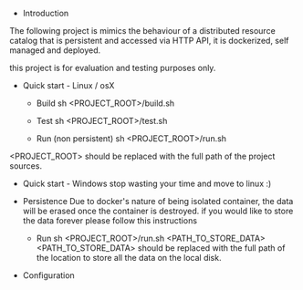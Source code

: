 * Introduction

The following project is mimics the behaviour of a distributed resource catalog
that is persistent and accessed via HTTP API, it is dockerized, self managed and deployed.

this project is for evaluation and testing purposes only.


* Quick start - Linux / osX

    * Build
    sh <PROJECT_ROOT>/build.sh

    * Test
    sh <PROJECT_ROOT>/test.sh

    * Run (non persistent)
    sh <PROJECT_ROOT>/run.sh


<PROJECT_ROOT> should be replaced with the full path of the project sources.


* Quick start - Windows
stop wasting your time and move to linux :)


* Persistence
Due to docker's nature of being isolated container, the data will be erased once the container is destroyed.
if you would like to store the data forever please follow this instructions

    * Run
    sh <PROJECT_ROOT>/run.sh <PATH_TO_STORE_DATA>
<PATH_TO_STORE_DATA> should be replaced with the full path of the location to store all the data on the local disk.


* Configuration